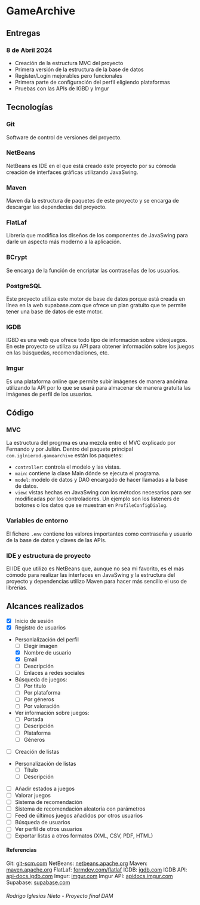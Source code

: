 # GameArchive

## Entregas
### 8 de Abril 2024
- Creación de la estructura MVC del proyecto
- Primera versión de la estructura de la base de datos
- Register/Login mejorables pero funcionales
- Primera parte de configuración del perfil eligiendo plataformas
- Pruebas con las APIs de IGBD y Imgur

## Tecnologías
### Git
Software de control de versiones del proyecto.

### NetBeans
NetBeans es IDE en el que está creado este proyecto por su cómoda creación de interfaces gráficas utilizando JavaSwing.

### Maven
Maven da la estructura de paquetes de este proyecto y se encarga de descargar las dependecias del proyecto.

### FlatLaf
Librería que modifica los diseños de los componentes de JavaSwing para darle un aspecto más moderno a la aplicación.

### BCrypt
Se encarga de la función de encriptar las contraseñas de los usuarios.

### PostgreSQL
Este proyecto utiliza este motor de base de datos porque está creada en línea en la web supabase.com que ofrece un plan gratuito que te permite tener una base de datos de este motor.

### IGDB
IGBD es una web que ofrece todo tipo de información sobre videojuegos. En este proyecto se utiliza su API para obtener información sobre los juegos en las búsquedas, recomendaciones, etc.

### Imgur
Es una plataforma online que permite subir imágenes de manera anónima utilizando la API por lo que se usará para almacenar de manera gratuita las imágenes de perfil de los usuarios.

## Código
### MVC
La estructura del progrma es una mezcla entre el MVC explicado por Fernando y por Julián. Dentro del paquete principal `com.iglnierod.gamearchive` están los paquetes:

- `controller`: controla el modelo y las vistas.
- `main`: contiene la clase Main dónde se ejecuta el programa.
- `model`: modelo de datos y DAO encargado de hacer llamadas a la base de datos.
- `view`: vistas hechas en JavaSwing con los métodos necesarios para ser modificadas por los controladores. Un ejemplo son los listeners de botones o los datos que se muestran en `ProfileConfigDialog`.

### Variables de entorno
El fichero ``.env`` contiene los valores importantes como contraseña y usuario de la base de datos y claves de las APIs.

### IDE y estructura de proyecto
El IDE que utilizo es NetBeans que, aunque no sea mi favorito, es el más cómodo para realizar las interfaces en JavaSwing y la estructura del proyecto y dependencias utilizo Maven para hacer más sencillo el uso de librerías.

## Alcances realizados
- [X] Inicio de sesión
- [X] Registro de usuarios

- Personlalización del perfil
    - [ ] Elegir imagen
    - [X] Nombre de usuario
    - [X] Email
    - [ ] Descripción
    - [ ] Enlaces a redes sociales

- Búsqueda de juegos:
    - [ ] Por titulo
    - [ ] Por plataforma
    - [ ] Por géneros
    - [ ] Por valoración

- Ver información sobre juegos:
    - [ ] Portada
    - [ ] Descripción
    - [ ] Plataforma
    - [ ] Géneros

- [ ] Creación de listas

- Personalización de listas
    - [ ] Título
    - [ ] Descripción

- [ ] Añadir estados a juegos
- [ ] Valorar juegos
- [ ] Sistema de recomendación
- [ ] Sistema de recomendación aleatoria con parámetros
- [ ] Feed de últimos juegos añadidos por otros usuarios
- [ ] Búsqueda de usuarios
- [ ] Ver perfil de otros usuarios
- [ ] Exportar listas a otros formatos (XML, CSV, PDF, HTML)

#### Referencias
Git: [git-scm.com](https://git-scm.com/)
NetBeans: [netbeans.apache.org](https://netbeans.apache.org/front/main/index.html)
Maven: [maven.apache.org](https://maven.apache.org/)
FlatLaf: [formdev.com/flatlaf](https://www.formdev.com/flatlaf/)
IGDB: [igdb.com](https://www.igdb.com/)
IGDB API: [api-docs.igdb.com](https://api-docs.igdb.com/)
Imgur: [imgur.com](https://www.imgur.com/)
Imgur API: [apidocs.imgur.com](https://apidocs.imgur.com/)
Supabase: [supabase.com](https://supabase.com/)


###### Rodrigo Iglesias Nieto - Proyecto final DAM